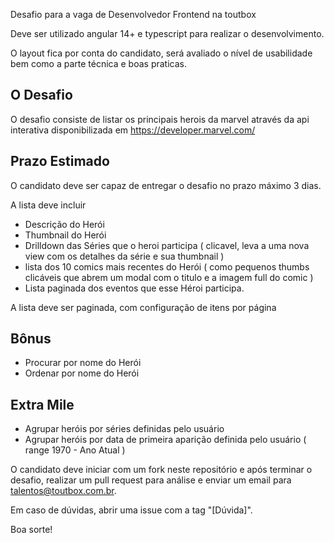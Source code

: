Desafio para a vaga de Desenvolvedor Frontend na toutbox

Deve ser utilizado angular 14+ e typescript para realizar o desenvolvimento.

O layout fica por conta do candidato, será avaliado o nível de usabilidade bem como a parte técnica e boas praticas.

## O Desafio

O desafio consiste de listar os principais herois da marvel através da api interativa disponibilizada em  https://developer.marvel.com/

## Prazo Estimado

O candidato deve ser capaz de entregar o desafio no prazo máximo 3 dias. 

A lista deve incluir 

* Descrição do Herói 
* Thumbnail do Herói 
* Drilldown das Séries que o heroi participa ( clicavel, leva a uma nova view com os detalhes da série e sua thumbnail )
* lista dos 10 comics mais recentes do Herói ( como pequenos thumbs clicáveis que abrem um modal com o titulo e a imagem full do comic )
* Lista paginada dos eventos que esse Héroi participa.

A lista deve ser paginada, com configuração de itens por página

## Bônus

* Procurar por nome do Herói
* Ordenar por nome do Herói

## Extra Mile

* Agrupar heróis por séries definidas pelo usuário
* Agrupar heróis por data de primeira aparição definida pelo usuário ( range 1970 - Ano Atual )

O candidato deve iniciar com um fork neste repositório e após terminar o desafio, realizar um pull request para análise e enviar um email para talentos@toutbox.com.br.

Em caso de dúvidas, abrir uma issue com a tag "[Dúvida]".

Boa sorte!
